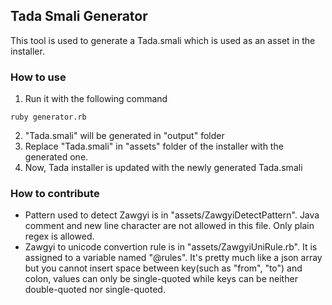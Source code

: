 ## Tada Smali Generator
This tool is used to generate a Tada.smali which is used as an asset in the installer.

### How to use
1. Run it with the following command
```
ruby generator.rb
```
2. "Tada.smali" will be generated in "output" folder
3. Replace "Tada.smali" in "assets" folder of the installer with the generated one.
4. Now, Tada installer is updated with the newly generated Tada.smali

### How to contribute
* Pattern used to detect Zawgyi is in "assets/ZawgyiDetectPattern". Java comment and new line character are not allowed in this file. Only plain regex is allowed.
* Zawgyi to unicode convertion rule is in "assets/ZawgyiUniRule.rb". It is assigned to a variable named "@rules". It's pretty much like a json array but you cannot insert space between key(such as "from", "to") and colon, values can only be single-quoted while keys can be neither double-quoted nor single-quoted.  

